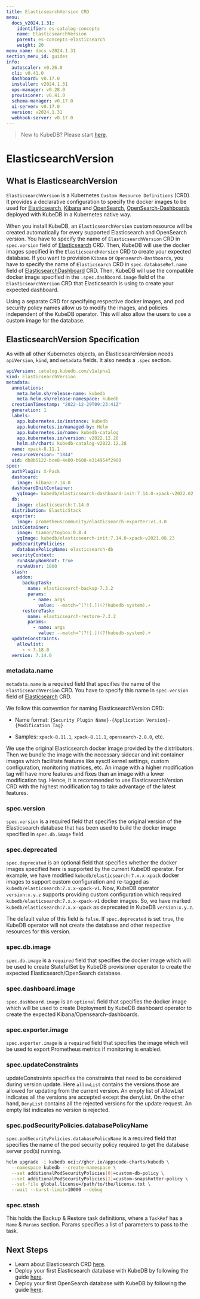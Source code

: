 ```yaml
---
title: ElasticsearchVersion CRD
menu:
  docs_v2024.1.31:
    identifier: es-catalog-concepts
    name: ElasticsearchVersion
    parent: es-concepts-elasticsearch
    weight: 20
menu_name: docs_v2024.1.31
section_menu_id: guides
info:
  autoscaler: v0.26.0
  cli: v0.41.0
  dashboard: v0.17.0
  installer: v2024.1.31
  ops-manager: v0.28.0
  provisioner: v0.41.0
  schema-manager: v0.17.0
  ui-server: v0.17.0
  version: v2024.1.31
  webhook-server: v0.17.0
---
```


> New to KubeDB? Please start [here](/docs/v2024.1.31/README).

# ElasticsearchVersion

## What is ElasticsearchVersion

`ElasticsearchVersion` is a Kubernetes `Custom Resource Definitions` (CRD). It provides a declarative configuration to specify the docker images to be used for [Elasticsearch](https://www.elastic.co/products/elasticsearch), [Kibana](https://www.elastic.co/products/kibana) and [OpenSearch](https://opensearch.org/), [OpenSearch-Dashboards](https://opensearch.org/docs/latest/dashboards/index/) deployed with KubeDB in a Kubernetes native way.

When you install KubeDB, an `ElasticsearchVersion` custom resource will be created automatically for every supported Elasticsearch and OpenSearch version. You have to specify the name of `ElasticsearchVersion` CRD in `spec.version` field of [Elasticsearch](/docs/v2024.1.31/guides/elasticsearch/concepts/elasticsearch/) CRD. Then, KubeDB will use the docker images specified in the `ElasticsearchVersion` CRD to create your expected database. If you want to provision `Kibana` or `Opensearch-Dashboards`, you have to specify the name of `Elasticsearch` CRD in `spec.databaseRef.name` field of [ElasticsearchDashboard](/docs/v2024.1.31/guides/elasticsearch/concepts/elasticsearch-dashboard/) CRD. Then, KubeDB will use the compatible docker image specified in the `.spec.dashboard.image` field of the `ElasticsearchVersion` CRD that Elasticsearch is using to create your expected dashboard.

Using a separate CRD for specifying respective docker images, and pod security policy names allow us to modify the images, and policies independent of the KubeDB operator. This will also allow the users to use a custom image for the database.

## ElasticsearchVersion Specification

As with all other Kubernetes objects, an ElasticsearchVersion needs `apiVersion`, `kind`, and `metadata` fields. It also needs a `.spec` section.

```yaml
apiVersion: catalog.kubedb.com/v1alpha1
kind: ElasticsearchVersion
metadata:
  annotations:
    meta.helm.sh/release-name: kubedb
    meta.helm.sh/release-namespace: kubedb
  creationTimestamp: "2022-12-29T09:23:41Z"
  generation: 1
  labels:
    app.kubernetes.io/instance: kubedb
    app.kubernetes.io/managed-by: Helm
    app.kubernetes.io/name: kubedb-catalog
    app.kubernetes.io/version: v2022.12.28
    helm.sh/chart: kubedb-catalog-v2022.12.28
  name: xpack-8.11.1
  resourceVersion: "1844"
  uid: db8b5122-bce8-4e80-b608-e314954f2980
spec:
  authPlugin: X-Pack
  dashboard:
    image: kibana:7.14.0
  dashboardInitContainer:
    yqImage: kubedb/elasticsearch-dashboard-init:7.14.0-xpack-v2022.02.22
  db:
    image: elasticsearch:7.14.0
  distribution: ElasticStack
  exporter:
    image: prometheuscommunity/elasticsearch-exporter:v1.3.0
  initContainer:
    image: tianon/toybox:0.8.4
    yqImage: kubedb/elasticsearch-init:7.14.0-xpack-v2021.08.23
  podSecurityPolicies:
    databasePolicyName: elasticsearch-db
  securityContext:
    runAsAnyNonRoot: true
    runAsUser: 1000
  stash:
    addon:
      backupTask:
        name: elasticsearch-backup-7.3.2
        params:
          - name: args
            value: --match=^(?![.])(?!kubedb-system).+
      restoreTask:
        name: elasticsearch-restore-7.3.2
        params:
          - name: args
            value: --match=^(?![.])(?!kubedb-system).+
  updateConstraints:
    allowlist:
      - < 7.18.0
  version: 7.14.0

```

### metadata.name

`metadata.name` is a required field that specifies the name of the `ElasticsearchVersion` CRD. You have to specify this name in `spec.version` field of [Elasticsearch](/docs/v2024.1.31/guides/elasticsearch/concepts/elasticsearch/) CRD.

We follow this convention for naming ElasticsearchVersion CRD:

- Name format: `{Security Plugin Name}-{Application Version}-{Modification Tag}`

- Samples: `xpack-8.11.1`, `xpack-8.11.1`, `opensearch-2.8.0`, etc.

We use the original Elasticsearch docker image provided by the distributors. Then we bundle the image with the necessary sidecar and init container images which facilitate features like sysctl kernel settings, custom configuration, monitoring matrices, etc.  An image with a higher modification tag will have more features and fixes than an image with a lower modification tag. Hence, it is recommended to use ElasticsearchVersion CRD with the highest modification tag to take advantage of the latest features.

### spec.version

`spec.version` is a required field that specifies the original version of the Elasticsearch database that has been used to build the docker image specified in `spec.db.image` field.

### spec.deprecated

`spec.deprecated` is an optional field that specifies whether the docker images specified here is supported by the current KubeDB operator. For example, we have modified `kubedb/elasticsearch:7.x.x-xpack` docker images to support custom configuration and re-tagged as `kubedb/elasticsearch:7.x.x-xpack-v1`. Now, KubeDB operator `version:x.y.z` supports providing custom configuration which required `kubedb/elasticsearch:7.x.x-xpack-v1` docker images. So, we have marked `kubedb/elasticsearch:7.x.x-xpack` as deprecated in KubeDB `version:x.y.z`.

The default value of this field is `false`. If `spec.deprecated` is set `true`, the KubeDB operator will not create the database and other respective resources for this version.

### spec.db.image

`spec.db.image` is a `required` field that specifies the docker image which will be used to create StatefulSet by KubeDB provisioner operator to create the expected Elasticsearch/OpenSearch database.

### spec.dashboard.image
`spec.dashboard.image` is an `optional` field that specifies the docker image which will be used to create Deployment by KubeDB dashboard operator to create the expected Kibana/Opensearch-dashboards.

### spec.exporter.image

`spec.exporter.image` is a `required` field that specifies the image which will be used to export Prometheus metrics if monitoring is enabled.

### spec.updateConstraints
updateConstraints specifies the constraints that need to be considered during version update. Here `allowList` contains the versions those are allowed for updating from the current version.
An empty list of AllowList indicates all the versions are accepted except the denyList.
On the other hand, `DenyList` contains all the rejected versions for the update request. An empty list indicates no version is rejected.


### spec.podSecurityPolicies.databasePolicyName

`spec.podSecurityPolicies.databasePolicyName` is a required field that specifies the name of the pod security policy required to get the database server pod(s) running.

```bash
helm upgrade -i kubedb oci://ghcr.io/appscode-charts/kubedb \
  --namespace kubedb --create-namespace \
  --set additionalPodSecurityPolicies[0]=custom-db-policy \
  --set additionalPodSecurityPolicies[1]=custom-snapshotter-policy \
  --set-file global.license=/path/to/the/license.txt \
  --wait --burst-limit=10000 --debug
```

### spec.stash
This holds the Backup & Restore task definitions, where a `TaskRef` has a `Name` & `Params` section. Params specifies a list of parameters to pass to the task.

## Next Steps
- Learn about Elasticsearch CRD [here](/docs/v2024.1.31/guides/elasticsearch/concepts/elasticsearch/).
- Deploy your first Elasticsearch database with KubeDB by following the guide [here](/docs/v2024.1.31/guides/elasticsearch/quickstart/overview/elasticsearch/).
- Deploy your first OpenSearch database with KubeDB by following the guide [here](/docs/v2024.1.31/guides/elasticsearch/quickstart/overview/opensearch/).
